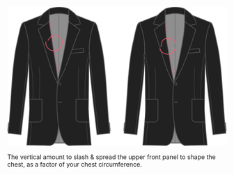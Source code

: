 
![Chest shaping](chestshaping.svg)

The vertical amount to slash & spread the upper front panel to shape the chest, as a factor of your chest circumference.